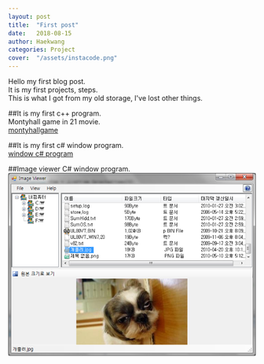 ```yaml
---
layout: post
title:  "First post"
date:   2018-08-15
author: Haekwang
categories: Project
cover:  "/assets/instacode.png"
---
```

  
    
      
Hello my first blog post.  
It is my first projects, steps.  
This is what I got from my old storage, I've lost other things.   
          
              
##It is my first c++ program.  
Montyhall game in 21 movie.         
[montyhallgame](/assets/res/20180815/montyhall.exe)  
          
                
                     
##It is my first c# window program.              
[window c# program](/assets/res/20180815/nodoubt.exe)    

  
     
     
##Image viewer C# window program.     
![image viewer](/assets/res/20180815/20180815_image.png)    

   



